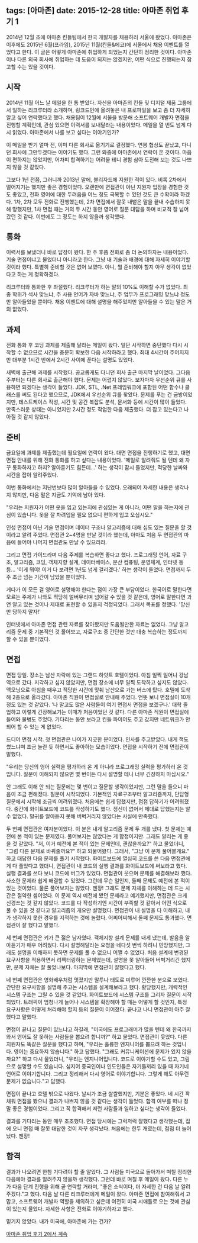 tags: [아마존]
date: 2015-12-28
title: 아마존 취업 후기 1
---
2014년 12월 초에 아마존 킨들팀에서 한국 개발자를 채용하러 서울에 왔었다. 아마존은 이후에도 2015년 6월(프라임), 2015년 11월(킨들&에코)에 서울에서 채용 이벤트를 열었다고 한다. 이 글은 어떻게 아마존에 취업하게 되었는지 간단히 정리한 것이다. 아마존이나 다른 외국 회사에 취업하는 데 도움이 되지는 않겠지만, 어떤 식으로 진행되는지 참고할 수는 있을 것이다.
<!--more-->

## 시작
2014년 11월 어느 날 메일을 한 통 받았다. 자신을 아마존의 킨들 및 디지털 제품 그룹에서 일하는 리크루터라 소개하며, 링크드인에 올려놓은 내 프로파일을 보고 좀 더 자세히 알고 싶어 연락했다고 했다. 채용팀이 12월에 서울을 방문해 소프트웨어 개발자 면접을 진행할 계획인데, 관심 있으면 이력서를 보내달라는 내용이었다. 메일을 열 번도 넘게 다시 읽었다. 아마존에서 나를 보고 싶다는 이야기인가?

이 메일을 받기 얼마 전, 이미 다른 회사로 옮기기로 결정했다. 연봉 협상도 끝났고, 다니던 회사에 그만두겠다는 이야기도 했다. 그런 와중에 아마존에서 연락이 온 것이다. 마음이 편하지는 않았지만, 어차피 합격하기는 어려울 테니 경험 삼아 도전해 보는 것도 나쁘지 않을 것 같았다.

그보다 1년 전쯤, 그러니까 2013년 말에, 블리자드에 지원한 적이 있다. 비록 2차에서 떨어지기는 했지만 좋은 경험이었다. 오랜만에 면접관이 아닌 지원자 입장을 경험한 것도 좋았고, 전화 영어에 대한 두려움을 어느 정도 극복할 수 있던 것도 큰 수확이라 하겠다. 1차, 2차 모두 전화로 진행했는데, 2차 면접에서 잘못 내뱉은 말을 끝내 수습하지 못해 망했지만, 1차 면접 때는 거의 두 시간 동안 영어로 질문 대답을 하며 비교적 잘 넘어갔던 것 같다. 이번에도 그 정도는 하지 않을까 생각했다.

## 통화
이력서를 보냈더니 바로 답장이 왔다. 한 주 후쯤 전화로 좀 더 논의하자는 내용이었다. 기술 면접이냐고 물었더니 아니라고 한다. 그냥 내 기술과 배경에 대해 자세히 이야기할 것이라 했다. 특별히 준비할 것은 없어 보였다. 아니, 뭘 준비해야 할지 아무 생각이 없었다고 하는 게 정확하겠다.

리크루터와 통화한 후 좌절했다. 리크루터가 하는 말의 10%도 이해할 수가 없었다. 최종 학위가 석사 맞느냐, 주 사용 언어가 자바 맞느냐, 주 업무가 프로그래밍 맞느냐 정도만 알아들었을 뿐이다. 채용 이벤트에 대해 설명을 해주었지만 알아들을 수 있는 말은 거의 없었다.

## 과제
전화 통화 후 코딩 과제를 제출해 달라는 메일이 왔다. 일단 시작하면 중단했다 다시 시작할 수 없으므로 시간을 충분히 확보한 다음 시작하라고 했다. 최대 4시간이 주어지지만 대부분 1시간 반에서 2시간 사이에 푼다는 설명도 있었다.

새벽에 출근해 과제를 시작했다. 공교롭게도 다니던 회사 출근 마지막 날이었다. 그다음 주부터는 다른 회사로 출근해야 했다. 문제는 어렵지 않았다. 보자마자 우선순위 큐를 사용하면 되겠다는 생각이 들었다. JDK, STL, .Net 프레임워크에 포함된 어떤 함수나 클래스를 써도 된다고 했으므로, JDK에서 우선순위 큐를 찾았다. 문제를 푸는 건 금방이었지만, 테스트케이스 작성, 시간 및 공간 복잡도 분석, 문서화 등에 시간이 많이 들었다. 만족스러운 상태는 아니었지만 2시간 정도 작업한 다음 제출했다. 더 잡고 있는다고 나아질 것 같지 않았다.

## 준비
금요일에 과제를 제출했는데 월요일에 연락이 왔다. 대면 면접을 진행하기로 했고, 대면 면접 안내를 위해 전화 통화를 하고 싶다는 내용이었다. '메일로 알려줘도 될 텐데 왜 자꾸 통화하자고 하지? 알아듣기도 힘든데...' 하는 생각이 잠시 들었지만, 적당한 날짜와 시간을 잡아 알려주었다.

이번 통화에서는 지난번보다 많이 알아들을 수 있었다. 오래되어 자세한 내용은 생각나지 않지만, 다음 말은 지금도 기억에 남아 있다.

"우리는 지원자가 어떤 옷을 입고 있는지에 관심있는 게 아니라, 어떤 말을 하는지에 관심이 있습니다. 옷을 잘 차려입을 필요 없으니 편하게 입고 오십시오."

인성 면접이 아닌 기술 면접이며 데이터 구조나 알고리즘에 대해 심도 있는 질문을 할 것이라고 알려 주었다. 면접관 2~4명을 만날 것이라 했는데, 아마도 처음 두 면접관의 마음에 들어야 나머지 면접관도 만날 수 있으리라.

그리고 면접 가이드라며 다음 주제를 복습하면 좋다고 했다. 프로그래밍 언어, 자료 구조, 알고리즘, 코딩, 객체지향 설계, 데이터베이스, 분산 컴퓨팅, 운영체계, 인터넷 등등... '이게 뭐야! 이거 다 보려면 1년도 넘게 걸리겠다.' 하는 생각이 들었다. 면접까지 두 주 조금 넘는 기간이 남았을 뿐이었다.

게다가 이 모든 걸 영어로 설명해야 한다는 점이 가장 큰 부담이었다. 한국어로 말한다면 모르는 주제가 나와도 적당히 얼버무리며 넘어갈 수 있을 것 같은데, 영어로 말한다면 과연 알고 있는 것이나 제대로 표현할 수 있을지 걱정되었다. 그래서 목표를 정했다. '망신만 당하지 말자!'

인터넷에서 아마존 면접 관련 자료를 찾아봤지만 도움될만한 자료는 없었다. 그냥 알고리즘 문제 중 기본적인 것 풀어보고, 자료구조 중 간단한 것만 대충 복습하는 정도까지 할 수 있을 뿐이었다.

## 면접
면접 당일. 장소는 남산 자락에 있는 그랜드 하얏트 호텔이었다. 아침 일찍 일어나 강남역으로 갔다. 지각하고 싶지 않았지만, 면접 장소에 너무 일찍 도착하고 싶지도 않았다. 맥모닝으로 아침을 때우고 적당한 시간에 맞춰 남산으로 가는 버스에 탔다. 호텔에 도착해 2층으로 올라갔다. 아마존 직원이 면접실로 안내해 주었다. 언뜻 보니 면접실이 10개 정도 있는 것 같았다. '나 말고도 많은 사람들이 여기 면접서 면접을 보겠구나.' 대학 졸업하고 이렇게 긴장해보기는 이때가 처음이었던 것 같다. 다른 아마존 직원이 면접실에 들어와 물병도 주었다. 기다리는 동안 보라고 킨들 파이어도 주고 갔지만 네트워크가 안 되어 할 수 있는 게 없었다.

드디어 면접 시작. 첫 면접관은 나이가 지긋한 분이었다. 인사를 주고받았다. 내게 책도 썼느냐며 조금 놀란 듯 하면서도 좋아하는 모습이었다. 면접을 시작하기 전에 면접관이 말했다.

"우리는 당신의 영어 실력을 평가하러 온 게 아니라 프로그래밍 실력을 평가하러 온 것입니다. 질문이 이해되지 않으면 몇 번이든 다시 설명할 테니 너무 긴장하지 마십시오."

안 그래도 이해 안 되는 질문에는 몇 번이고 질문할 생각이었지만, 그런 말을 들으니 마음이 조금 편해졌다. 질문이 시작되었다. 기본적인 자료구조부터 알고리즘까지, 단답형 질문에서 시작해 조금씩 어려워졌다. 처음에는 쉽게 답했지만, 점점 답하기가 어려워졌다. 중간에 화이트보드에 코드를 작성하기도 했다. 정신이 없어서 제대로 답했는지는 알 수 없었다. 말귀를 알아듣지 못해 버벅거리지 않았다는 사실에 만족했다.

두 번째 면접관은 여자분이었다. 이 분은 내게 알고리즘 문제 두 개를 냈다. 첫 문제는 예전에 본 적이 있는 문제였다. 풀어보지는 않았다는 게 함정이지만. 그래도 알리는 게 좋을 것 같았다. "저, 이거 예전에 본 적이 있는 문제인데, 괜찮을까요?" 하고 물었더니, "그럼 다른 문제로 바꿔줄까요?" 하고 되물어왔다. 그래서, "그냥 이 문제 풀어볼게요." 하고 대답한 다음 문제를 풀기 시작했다. 화이트보드에 열심히 코드를 쓴 다음 면접관에게 다 풀었다고 했더니, 면접관이 내 코드의 실행 결과를 화이트보드에 써보라고 했다. 실행 결과를 쓰다 보니 코드에 버그가 있었다. 면접관이 웃으며 문제를 해결해보라 했다. 사소한 문제라 쉽게 해결할 수 있었다. 그런데 무슨 일인지, 둘째 문제도 예전에 본 적이 있는 것이었다. 물론 풀어보지는 않았다. 젠장! 그래도 문제 자체를 이해하는 데 드는 시간은 절약한 셈이었다. 이 문제 역시 예전에 봤던 문제라고 예기했지만, 면접관은 크게 신경쓰는 것 같지 않았다. 코드를 다 작성하기엔 시간이 부족할 것 같아서 어떤 식으로 풀 수 있을 것 같다고 알고리즘의 개요만 설명했다. 면접관이 내 설명을 다 이해하고, 내가 생각하지 못한 경우를 지적하는 것에 놀랐다. 어찌어찌해서 둘째 문제도 통과했다. 면접관이 잘 했다고 말했다.

세 번째 면접관은 키가 큰 젊은 남자였다. 객체지향 설계 문제를 내게 냈는데, 발음을 알아듣기가 매우 어려웠다. 다시 설명해달라는 요청을 네다섯 번씩 하려니 민망했지만, 그래도 설명을 이해하지 못하면 문제를 풀 수 없으니 어쩔 수 없었다. 처음 설계에 변경된 요구사항을 적용하면서 리팩터링하는 문제였는데, 설명을 못 알아들어 버벅거리긴 했지만, 문제 자체는 잘 풀었나보다. 마지막에 면접관이 잘했다고 했다.

네 번째 면접관은 영화배우처럼 멋졌지만 말투나 태도로 미루어 깐깐한 분으로 보였다. 간단한 요구사항을 설명해 주고는 시스템을 설계해보라고 했다. 황당했지만, 개략적인 시스템 구조는 그릴 수 있을 것 같았다. 화이트보드에 시스템 구조를 그리자 질문이 시작되었다. 트래픽이 엄청나게 늘어나 시스템을 확장해야 할 때는 어떻게 할 것인지, 특정 요구사항은 어떻게 처리해야 할지 등의 질문이 이어졌다. 끝나고 나니 면접관이 아주 잘 했다고 말했다.

면접이 끝나고 질문이 있느냐고 하길래, "미국에도 프로그래머가 많을 텐데 왜 한국까지 와서 영어도 잘 못하는 사람들을 뽑으려 합니까?" 하고 물었다. 면접관이 웃었다. 다른 지원자도 똑같은 질문을 했다고 하며, "우리는 훌륭한 엔지니어를 뽑으려 하는 것입니다. 영어는 중요하지 않습니다." 하고 답했다. "그래도 커뮤니케이션에 문제가 있지 않을까요?" 하고 다시 물었더니, "우리는 엔지니어입니다. 코드로 이야기할 수도 있고, 그림으로 설명할 수도 있습니다. 심지어 중국인이나 인도인들은 자기들끼리 있을 때 자기네 언어로 이야기합니다. 그리고 정리해서 다시 영어로 이야기합니다. 그렇게 해도 아무런 문제가 없습니다."고 답했다.

면접이 끝나고 호텔 밖으로 나왔다. 날씨가 조금 쌀쌀했지만, 기분은 좋았다. 네 시간 꽉 채워 면접을 봤으니 결과가 나쁘지 않을 것 같다는 생각이 들었다. 합격 여부를 떠나 정말 좋은 경험이었다. 그리고 꼭 합격해서 저런 사람들과 일하고 싶다는 생각이 들었다.

결과를 기다리는 동안 매우 초조했다. 면접 당시에는 그럭저럭 잘했다고 생각했는데, 집에 오니 면접 때 잘못 대답한 것이 자꾸 생각났다. 처음에는 한두 개였는데, 점점 더 늘어났다. 젠장!

## 합격
결과가 나오려면 한참 기다려야 할 줄 알았다. 그 사람들 미국으로 돌아가서 며칠 정리한 다음에야 결과를 알려주지 않을까 생각했다. 그런데 바로 며칠 후 메일이 왔다. 다른 누가 다음 단계 진행을 위해 곧 연락할 거라며, "좋은 소식이다, 더 자세한 건 다음 날 알려주겠다."고 했다. 다음 날 다른 리크루터에게 메일이 왔다. 아마존 면접에 참여해줘서 고맙고, 소프트웨어 개발자 역할을 제의하고 싶은데 여전히 미국 시애틀로 오는 것에 관심이 있는지 물었다. 자세한 사항은 전화로 이야기하자고 했다.

믿기지 않았다. 내가 미국에, 아마존에 가는 건가?

[아마존 취업 후기 2에서 계속](/2015/amazon-2/)
